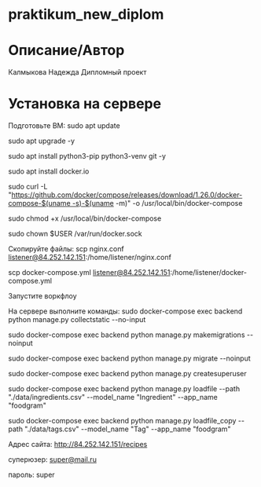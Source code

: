 # praktikum_new_diplom

# Описание/Автор
Калмыкова Надежда
Дипломный проект


# Установка на сервере
Подготовьте ВМ:
sudo apt update

sudo apt upgrade -y

sudo apt install python3-pip python3-venv git -y

sudo apt install docker.io 

sudo curl -L "https://github.com/docker/compose/releases/download/1.26.0/docker-compose-$(uname -s)-$(uname -m)" -o /usr/local/bin/docker-compose

sudo chmod +x /usr/local/bin/docker-compose

sudo chown $USER /var/run/docker.sock

Скопируйте файлы:
scp nginx.conf listener@84.252.142.151:/home/listener/nginx.conf 

scp docker-compose.yml listener@84.252.142.151:/home/listener/docker-compose.yml

Запустите воркфлоу

На сервере выполните команды:
sudo docker-compose exec backend python manage.py collectstatic --no-input

sudo docker-compose exec backend python manage.py makemigrations --noinput

sudo docker-compose exec backend python manage.py migrate --noinput

sudo docker-compose exec backend python manage.py createsuperuser

sudo docker-compose exec backend python manage.py loadfile --path "./data/ingredients.csv" --model_name "Ingredient" --app_name "foodgram"

sudo docker-compose exec backend python manage.py loadfile_copy --path "./data/tags.csv" --model_name "Tag" --app_name "foodgram"

Адрес сайта:
http://84.252.142.151/recipes

суперюзер:
super@mail.ru

пароль:
super
